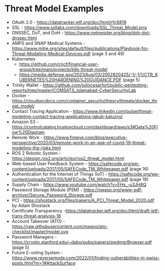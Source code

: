 # Threat Model Examples

* OAuth 2.0 - https://datatracker.ietf.org/doc/html/rfc6819
* SSL - https://www.ssllabs.com/downloads/SSL_Threat_Model.png 
* DNSSEC, DoT, and DoH - https://www.netmeister.org/blog/doh-dot-dnssec.html
* AMPS and SNAP Medical Systems - https://www.mitre.org/sites/default/files/publications/Playbook-for-Threat-Modeling-Medical-Devices.pdf (page 3 and 49)
* Kubernetes 
  * https://github.com/cncf/financial-user-group/tree/main/projects/k8s-threat-model 
  * https://media.defense.gov/2021/Aug/03/2002820425/-1/-1/1/CTR_KUBERNETES%20HARDENING%20GUIDANCE.PDF (page 5)
* Trinity Wallet - https://github.com/juliocesarfort/public-pentesting-reports/tree/master/COMSATS_Islamabad-CyberSecurityLab
* Docker - https://cloudsecdocs.com/container_security/theory/threats/docker_threat_model/
* Contact Tracing Application - https://www.linkedin.com/pulse/threat-modeling-contact-tracing-applications-jakub-kaluzny/
* Amazon S3 - https://controlcatalog.trustoncloud.com/dashboard/aws/s3#Data%20Flow%20Diagram 
* Remote Work - https://www.fireeye.com/blog/executive-perspective/2020/03/remote-work-in-an-age-of-covid-19-threat-modeling-the-risks.html
* ROS 2 Robotic System - https://design.ros2.org/articles/ros2_threat_model.html
* Web-based User Feedback System - https://safecode.org/wp-content/uploads/2017/05/SAFECode_TM_Whitepaper.pdf (page 16)
* Authentication for the Internet of Things (IoT) - https://safecode.org/wp-content/uploads/2017/05/SAFECode_TM_Whitepaper.pdf (page 18)
* Supply Chain - https://www.youtube.com/watch?v=EHx_-u3JH8Q 
* Password Storage Module (PSM) - https://owasp.org/www-pdf-archive//Secure_Password_Storage.pdf 
* PCI - https://shostack.org/files/papers/A_PCI_Threat_Model_2020.pdf by Adam	Shostack
* Certificate Transparency -https://datatracker.ietf.org/doc/html/draft-ietf-trans-threat-analysis-16 
* Account Takeover (ATO) - https://raw.githubusercontent.com/magoo/ato-checklist/master/model.svg
* Password Managers - https://crypto.stanford.edu/~dabo/pubs/papers/pwdmgrBrowser.pdf (page 5)
* Future E-voting System - https://www.reversemode.com/2022/01/finding-vulnerabilities-in-swiss-posts.html?m=1#AttackSurface

